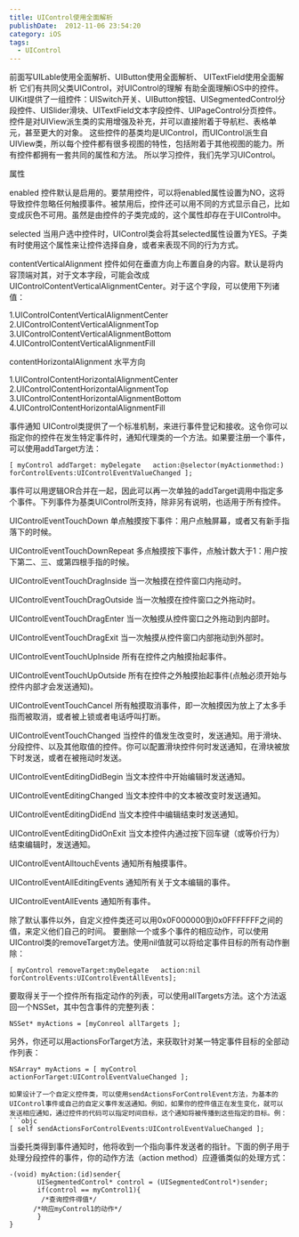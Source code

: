 ```yaml
---
title: UIControl使用全面解析
publishDate:  2012-11-06 23:54:20
category: iOS
tags:
  - UIControl
---
```


前面写UILable使用全面解析、UIButton使用全面解析、 UITextField使用全面解析 它们有共同父类UIControl，对UIControl的理解
有助全面理解iOS中的控件。
UIKit提供了一组控件：UISwitch开关、UIButton按钮、UISegmentedControl分段控件、UISlider滑块、UITextField文本字段控件、UIPageControl分页控件。
控件是对UIView派生类的实用增强及补充，并可以直接附着于导航栏、表格单元，甚至更大的对象。
这些控件的基类均是UIControl，而UIControl派生自UIView类，所以每个控件都有很多视图的特性，包括附着于其他视图的能力。所有控件都拥有一套共同的属性和方法。
所以学习控件，我们先学习UIControl。
 
属性
 
enabled
控件默认是启用的。要禁用控件，可以将enabled属性设置为NO，这将导致控件忽略任何触摸事件。被禁用后，控件还可以用不同的方式显示自己，比如变成灰色不可用。虽然是由控件的子类完成的，这个属性却存在于UIControl中。
 
selected
当用户选中控件时，UIControl类会将其selected属性设置为YES。子类有时使用这个属性来让控件选择自身，或者来表现不同的行为方式。
 
contentVerticalAlignment
控件如何在垂直方向上布置自身的内容。默认是将内容顶端对其，对于文本字段，可能会改成UIControlContentVerticalAlignmentCenter。对于这个字段，可以使用下列诸值：
 
1.UIControlContentVerticalAlignmentCenter  
2.UIControlContentVerticalAlignmentTop  
3.UIControlContentVerticalAlignmentBottom  
4.UIControlContentVerticalAlignmentFill
 
contentHorizontalAlignment
水平方向
 
1.UIControlContentHorizontalAlignmentCenter  
2.UIControlContentHorizontalAlignmentTop  
3.UIControlContentHorizontalAlignmentBottom  
4.UIControlContentHorizontalAlignmentFill  

<!-- more -->
 
事件通知
UIControl类提供了一个标准机制，来进行事件登记和接收。这令你可以指定你的控件在发生特定事件时，通知代理类的一个方法。如果要注册一个事件，可以使用addTarget方法：
```objc
[ myControl addTarget: myDelegate   action:@selector(myActionmethod:)  forControlEvents:UIControlEventValueChanged ];
```
事件可以用逻辑OR合并在一起，因此可以再一次单独的addTarget调用中指定多个事件。下列事件为基类UIControl所支持，除非另有说明，也适用于所有控件。
 
UIControlEventTouchDown
单点触摸按下事件：用户点触屏幕，或者又有新手指落下的时候。
 
UIControlEventTouchDownRepeat
多点触摸按下事件，点触计数大于1：用户按下第二、三、或第四根手指的时候。
 
UIControlEventTouchDragInside
当一次触摸在控件窗口内拖动时。
 
UIControlEventTouchDragOutside
当一次触摸在控件窗口之外拖动时。
 
UIControlEventTouchDragEnter
当一次触摸从控件窗口之外拖动到内部时。
 
UIControlEventTouchDragExit
当一次触摸从控件窗口内部拖动到外部时。
 
UIControlEventTouchUpInside
所有在控件之内触摸抬起事件。
 
UIControlEventTouchUpOutside
所有在控件之外触摸抬起事件(点触必须开始与控件内部才会发送通知)。
 
UIControlEventTouchCancel
所有触摸取消事件，即一次触摸因为放上了太多手指而被取消，或者被上锁或者电话呼叫打断。
 
UIControlEventTouchChanged
当控件的值发生改变时，发送通知。用于滑块、分段控件、以及其他取值的控件。你可以配置滑块控件何时发送通知，在滑块被放下时发送，或者在被拖动时发送。
 
UIControlEventEditingDidBegin
当文本控件中开始编辑时发送通知。
 
UIControlEventEditingChanged
当文本控件中的文本被改变时发送通知。
 
UIControlEventEditingDidEnd
当文本控件中编辑结束时发送通知。
 
UIControlEventEditingDidOnExit
当文本控件内通过按下回车键（或等价行为）结束编辑时，发送通知。
 
UIControlEventAlltouchEvents
通知所有触摸事件。
 
UIControlEventAllEditingEvents
通知所有关于文本编辑的事件。
 
UIControlEventAllEvents
通知所有事件。
 
除了默认事件以外，自定义控件类还可以用0x0F000000到0x0FFFFFFF之间的值，来定义他们自己的时间。
要删除一个或多个事件的相应动作，可以使用UIControl类的removeTarget方法。使用nil值就可以将给定事件目标的所有动作删除：
 
```objc
[ myControl removeTarget:myDelegate   action:nil  forControlEvents:UIControlEventAllEvents];  
```

要取得关于一个控件所有指定动作的列表，可以使用allTargets方法。这个方法返回一个NSSet，其中包含事件的完整列表：
```objc
NSSet* myActions = [myConreol allTargets ];  
```

另外，你还可以用actionsForTarget方法，来获取针对某一特定事件目标的全部动作列表：
```objc
NSArray* myActions = [ myControl actionForTarget:UIControlEventValueChanged ];  
 
如果设计了一个自定义控件类，可以使用sendActionsForControlEvent方法，为基本的UIControl事件或自己的自定义事件发送通知。例如，如果你的控件值正在发生变化，就可以发送相应通知，通过控件的代码可以指定时间目标，这个通知将被传播到这些指定的目标。例：
```objc
[ self sendActionsForControlEvents:UIControlEventValueChanged ]; 
```

当委托类得到事件通知时，他将收到一个指向事件发送者的指针。下面的例子用于处理分段控件的事件，你的动作方法（action method）应遵循类似的处理方式：
```objc
-(void) myAction:(id)sender{  
       UISegmentedControl* control = (UISegmentedControl*)sender;  
       if(control == myControl1){  
        /*查询控件得值*/  
      /*响应myControl1的动作*/  
       }  
}
```

